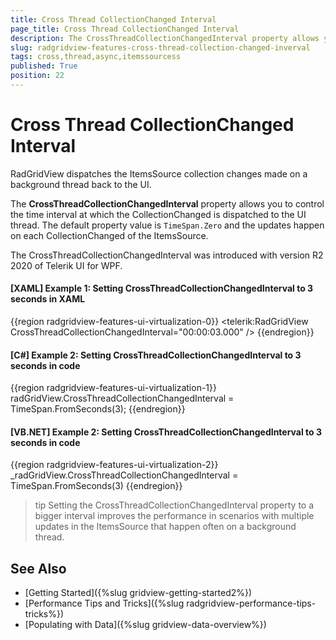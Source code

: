 ```yaml
---
title: Cross Thread CollectionChanged Interval
page_title: Cross Thread CollectionChanged Interval
description: The CrossThreadCollectionChangedInterval property allows you to control the time interval at which the CollectionChanged is dispatched to the UI thread.
slug: radgridview-features-cross-thread-collection-changed-inverval
tags: cross,thread,async,itemssourcess
published: True
position: 22
---
```


# Cross Thread CollectionChanged Interval

RadGridView dispatches the ItemsSource collection changes made on a background thread back to the UI.

The __CrossThreadCollectionChangedInterval__ property allows you to control the time interval at which the CollectionChanged is dispatched to the UI thread. The default property value is `TimeSpan.Zero` and the updates happen on each CollectionChanged of the ItemsSource. 

The CrossThreadCollectionChangedInterval was introduced with version R2 2020 of Telerik UI for WPF.

#### __[XAML] Example 1: Setting CrossThreadCollectionChangedInterval to 3 seconds in XAML__
{{region radgridview-features-ui-virtualization-0}}
	<telerik:RadGridView CrossThreadCollectionChangedInterval="00:00:03.000" />
{{endregion}} 

#### __[C#] Example 2: Setting CrossThreadCollectionChangedInterval to 3 seconds in code__
{{region radgridview-features-ui-virtualization-1}}
	radGridView.CrossThreadCollectionChangedInterval = TimeSpan.FromSeconds(3);
{{endregion}} 

#### __[VB.NET] Example 2: Setting CrossThreadCollectionChangedInterval to 3 seconds in code__
{{region radgridview-features-ui-virtualization-2}}
	_radGridView.CrossThreadCollectionChangedInterval = TimeSpan.FromSeconds(3)
{{endregion}} 

>tip Setting the CrossThreadCollectionChangedInterval property to a bigger interval improves the performance in scenarios with multiple updates in the ItemsSource that happen often on a background thread. 
       
## See Also  
 * [Getting Started]({%slug gridview-getting-started2%})
 * [Performance Tips and Tricks]({%slug radgridview-performance-tips-tricks%})
 * [Populating with Data]({%slug gridview-data-overview%})
